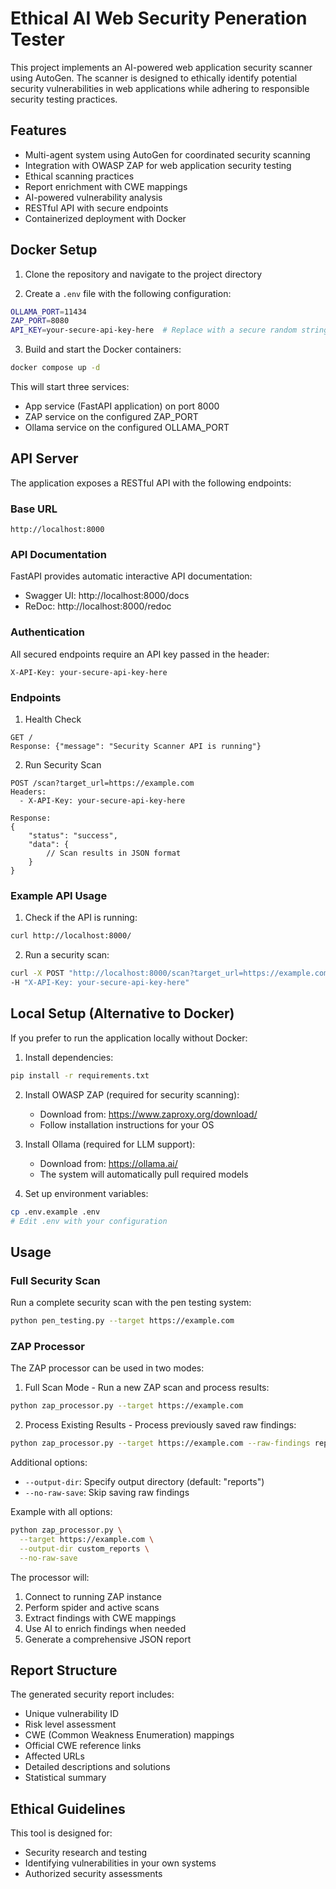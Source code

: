 # Ethical AI Web Security Peneration Tester

This project implements an AI-powered web application security scanner using AutoGen. The scanner is designed to ethically identify potential security vulnerabilities in web applications while adhering to responsible security testing practices.

## Features

- Multi-agent system using AutoGen for coordinated security scanning
- Integration with OWASP ZAP for web application security testing
- Ethical scanning practices
- Report enrichment with CWE mappings
- AI-powered vulnerability analysis
- RESTful API with secure endpoints
- Containerized deployment with Docker

## Docker Setup

1. Clone the repository and navigate to the project directory

2. Create a `.env` file with the following configuration:
```bash
OLLAMA_PORT=11434
ZAP_PORT=8080
API_KEY=your-secure-api-key-here  # Replace with a secure random string
```

3. Build and start the Docker containers:
```bash
docker compose up -d
```

This will start three services:
- App service (FastAPI application) on port 8000
- ZAP service on the configured ZAP_PORT
- Ollama service on the configured OLLAMA_PORT

## API Server

The application exposes a RESTful API with the following endpoints:

### Base URL
```
http://localhost:8000
```

### API Documentation
FastAPI provides automatic interactive API documentation:
- Swagger UI: http://localhost:8000/docs
- ReDoc: http://localhost:8000/redoc

### Authentication
All secured endpoints require an API key passed in the header:
```
X-API-Key: your-secure-api-key-here
```

### Endpoints

1. Health Check
```
GET /
Response: {"message": "Security Scanner API is running"}
```

2. Run Security Scan
```
POST /scan?target_url=https://example.com
Headers: 
  - X-API-Key: your-secure-api-key-here

Response:
{
    "status": "success",
    "data": {
        // Scan results in JSON format
    }
}
```

### Example API Usage

1. Check if the API is running:
```bash
curl http://localhost:8000/
```

2. Run a security scan:
```bash
curl -X POST "http://localhost:8000/scan?target_url=https://example.com" \
-H "X-API-Key: your-secure-api-key-here"
```

## Local Setup (Alternative to Docker)

If you prefer to run the application locally without Docker:

1. Install dependencies:
```bash
pip install -r requirements.txt
```

2. Install OWASP ZAP (required for security scanning):
   - Download from: https://www.zaproxy.org/download/
   - Follow installation instructions for your OS

3. Install Ollama (required for LLM support):
   - Download from: https://ollama.ai/
   - The system will automatically pull required models

4. Set up environment variables:
```bash
cp .env.example .env
# Edit .env with your configuration
```

## Usage

### Full Security Scan

Run a complete security scan with the pen testing system:

```bash
python pen_testing.py --target https://example.com
```

### ZAP Processor

The ZAP processor can be used in two modes:

1. Full Scan Mode - Run a new ZAP scan and process results:
```bash
python zap_processor.py --target https://example.com
```

2. Process Existing Results - Process previously saved raw findings:
```bash
python zap_processor.py --target https://example.com --raw-findings reports/raw_findings_20250609_173204.json
```

Additional options:
- `--output-dir`: Specify output directory (default: "reports")
- `--no-raw-save`: Skip saving raw findings

Example with all options:
```bash
python zap_processor.py \
  --target https://example.com \
  --output-dir custom_reports \
  --no-raw-save
```

The processor will:
1. Connect to running ZAP instance
2. Perform spider and active scans
3. Extract findings with CWE mappings
4. Use AI to enrich findings when needed
5. Generate a comprehensive JSON report

## Report Structure

The generated security report includes:
- Unique vulnerability ID
- Risk level assessment
- CWE (Common Weakness Enumeration) mappings
- Official CWE reference links
- Affected URLs
- Detailed descriptions and solutions
- Statistical summary

## Ethical Guidelines

This tool is designed for:
- Security research and testing
- Identifying vulnerabilities in your own systems
- Authorized security assessments